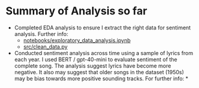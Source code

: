 # Summary of Analysis so far

* Completed EDA analysis to ensure I extract the right data for sentiment analysis. Further info:
    * [notebooks/exploratory_data_analysis.ipynb](https://github.com/wanyakrecipes/lyrical_sentiment/blob/main/notebooks/exploratory_data_analysis.ipynb)
    * [src/clean_data.py](https://github.com/wanyakrecipes/lyrical_sentiment/blob/main/src/clean_data.py)
* Conducted sentiment analysis across time using a sample of lyrics from each year. I used BERT / gpt-40-mini to evaluate sentiment of the complete song. The analysis suggest lyrics have become more negative. It also may suggest that older songs in the dataset (1950s) may be bias towards more positive sounding tracks. For further info:
    * 